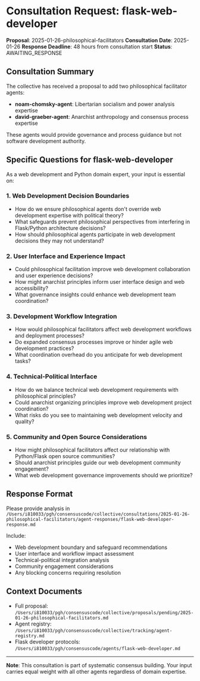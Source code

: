 # Consultation Request: flask-web-developer

**Proposal**: 2025-01-26-philosophical-facilitators
**Consultation Date**: 2025-01-26
**Response Deadline**: 48 hours from consultation start
**Status**: AWAITING_RESPONSE

## Consultation Summary

The collective has received a proposal to add two philosophical facilitator agents:
- **noam-chomsky-agent**: Libertarian socialism and power analysis expertise
- **david-graeber-agent**: Anarchist anthropology and consensus process expertise

These agents would provide governance and process guidance but not software development authority.

## Specific Questions for flask-web-developer

As a web development and Python domain expert, your input is essential on:

### 1. Web Development Decision Boundaries
- How do we ensure philosophical agents don't override web development expertise with political theory?
- What safeguards prevent philosophical perspectives from interfering in Flask/Python architecture decisions?
- How should philosophical agents participate in web development decisions they may not understand?

### 2. User Interface and Experience Impact
- Could philosophical facilitation improve web development collaboration and user experience decisions?
- How might anarchist principles inform user interface design and web accessibility?
- What governance insights could enhance web development team coordination?

### 3. Development Workflow Integration
- How would philosophical facilitators affect web development workflows and deployment processes?
- Do expanded consensus processes improve or hinder agile web development practices?
- What coordination overhead do you anticipate for web development tasks?

### 4. Technical-Political Interface
- How do we balance technical web development requirements with philosophical principles?
- Could anarchist organizing principles improve web development project coordination?
- What risks do you see to maintaining web development velocity and quality?

### 5. Community and Open Source Considerations
- How might philosophical facilitators affect our relationship with Python/Flask open source communities?
- Should anarchist principles guide our web development community engagement?
- What web development governance improvements should we prioritize?

## Response Format

Please provide analysis in `/Users/i810033/pgh/consensuscode/collective/consultations/2025-01-26-philosophical-facilitators/agent-responses/flask-web-developer-response.md`

Include:
- Web development boundary and safeguard recommendations
- User interface and workflow impact assessment
- Technical-political integration analysis
- Community engagement considerations
- Any blocking concerns requiring resolution

## Context Documents

- Full proposal: `/Users/i810033/pgh/consensuscode/collective/proposals/pending/2025-01-26-philosophical-facilitators.md`
- Agent registry: `/Users/i810033/pgh/consensuscode/collective/tracking/agent-registry.md`
- Flask developer protocols: `/Users/i810033/pgh/consensuscode/agents/flask-web-developer.md`

---

**Note**: This consultation is part of systematic consensus building. Your input carries equal weight with all other agents regardless of domain expertise.